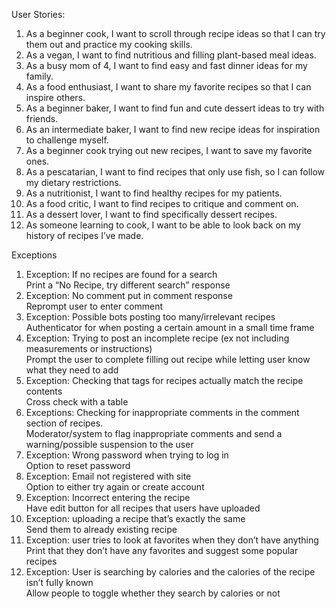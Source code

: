 User Stories:  
1. As a beginner cook, I want to scroll through recipe ideas so that I can try them out and practice my cooking skills.  
2. As a vegan, I want to find nutritious and filling plant-based meal ideas.  
3. As a busy mom of 4, I want to find easy and fast dinner ideas for my family.  
4. As a food enthusiast, I want to share my favorite recipes so that I can inspire others.  
5. As a beginner baker, I want to find fun and cute dessert ideas to try with friends.  
6. As an intermediate baker, I want to find new recipe ideas for inspiration to challenge myself.  
7. As a beginner cook trying out new recipes, I want to save my favorite ones.   
8. As a pescatarian, I want to find recipes that only use fish, so I can follow my dietary restrictions.   
9. As a nutritionist, I want to find healthy recipes for my patients.  
10. As a food critic, I want to find recipes to critique and comment on.  
11. As a dessert lover, I want to find specifically dessert recipes.  
12. As someone learning to cook, I want to be able to look back on my history of recipes I’ve made.  



Exceptions
1. Exception: If no recipes are found for a search  
      Print a “No Recipe, try different search” response  
2. Exception: No comment put in comment response  
      Reprompt user to enter comment   
3. Exception: Possible bots posting too many/irrelevant recipes  
      Authenticator for when posting a certain amount in a small time frame  
4. Exception: Trying to post an incomplete recipe (ex not including measurements or instructions)  
      Prompt the user to complete filling out recipe while letting user know what they need to add  
5. Exception: Checking that tags for recipes actually match the recipe contents   
      Cross check with a table   
6. Exceptions: Checking for inappropriate comments in the comment section of recipes.  
      Moderator/system to flag inappropriate comments and send a warning/possible suspension to the user  
7. Exception: Wrong password when trying to log in  
      Option to reset password  
8. Exception: Email not registered with site  
      Option to either try again or create account  
9. Exception: Incorrect entering the recipe  
      Have edit button for all recipes that users have uploaded  
10. Exception: uploading a recipe that’s exactly the same  
      Send them to already existing recipe  
11. Exception: user tries to look at favorites when they don’t have anything  
      Print that they don’t have any favorites and suggest some popular recipes   
12. Exception: User is searching by calories and the calories of the recipe isn’t fully known  
      Allow people to toggle whether they search by calories or not  
